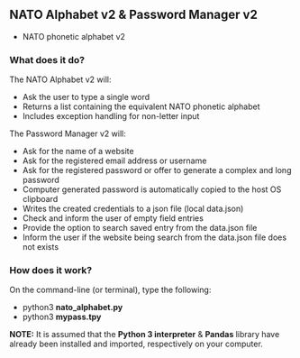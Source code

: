 ## NATO Alphabet v2 & Password Manager v2
* NATO phonetic alphabet v2

### What does it do?
The NATO Alphabet v2 will:
* Ask the user to type a single word
* Returns a list containing the equivalent NATO phonetic alphabet
* Includes exception handling for non-letter input

The Password Manager v2 will:
* Ask for the name of a website
* Ask for the registered email address or username
* Ask for the registered password or offer to generate a complex and long password
* Computer generated password is automatically copied to the host OS clipboard
* Writes the created credentials to a json file (local data.json) 
* Check and inform the user of empty field entries
* Provide the option to search saved entry from the data.json file
* Inform the user if the website being search from the data.json file does not exists

### How does it work?
On the command-line (or terminal), type the following:<br>
* python3 <b>nato_alphabet.py</b>
* python3 <b>mypass.tpy</b>

<b>NOTE:</b> It is assumed that the <b>Python 3 interpreter</b> & <b>Pandas</b> library have already been installed and imported, respectively on your computer.
